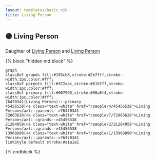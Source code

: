 ```yaml
---
layout: templates/basic.njk
title: Living Person
---
```

## 🟣 Living Person

Daughter of [Living Person](/people/1/13968890) and [Living Person](/people/4/45456538)

{% block "hidden md:block" %}
```mermaid
graph
classDef grands fill:#193cb8,stroke:#2b7fff,stroke-width:1px,color:#fff;
classDef parents fill:#372aac,stroke:#615fff,stroke-width:1px,color:#fff;
classDef primary fill:#007595,stroke:#00a6f4,stroke-width:1px,color:#fff;
76470341(Living Person):::primary
45456538(<a class="text-white" href="/people/4/45456538">Living Person</a>):::parents-->76470341
72063628(<a class="text-white" href="/people/7/72063628">Living Person</a>):::grands-->45456538
21284059(<a class="text-white" href="/people/2/21284059">Living Person</a>):::grands-->45456538
13968890(<a class="text-white" href="/people/1/13968890">Living Person</a>):::parents-->76470341
linkStyle default stroke:#a1a1a1
```
{% endblock %}
